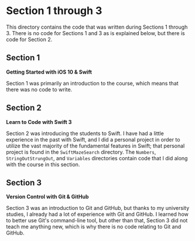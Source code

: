 # Section 1 through 3

This directory contains the code that was written during Sections 1 through 3. There is no code for Sections 1 and 3 as is explained below, but there is code for Section 2.

## Section 1
**Getting Started with iOS 10 & Swift**

Section 1 was primarily an introduction to the course, which means that there was no code to write.

## Section 2
**Learn to Code with Swift 3**

Section 2 was introducing the students to Swift. I have had a little experience in the past with Swift, and I did a personal project in order to utilize the vast majority of the fundamental features in Swift; that personal project is found in the `SwiftMazeSearch` directory. The `Numbers`, `StringOutStrungOut`, and `Variables` directories contain code that I did along with the course in this section.

## Section 3
**Version Control with Git & GitHub**

Section 3 was an introduction to Git and GitHub, but thanks to my university studies, I already had a lot of experience with Git and GitHub. I learned how to better use Git's command-line tool, but other than that, Section 3 did not teach me anything new, which is why there is no code relating to Git and GitHub.

